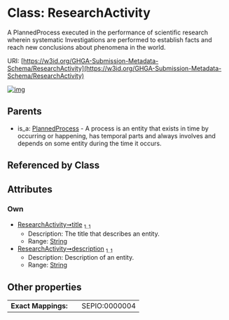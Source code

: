 
# Class: ResearchActivity


A PlannedProcess executed in the performance of scientific research wherein systematic Investigations are performed to establish facts and reach new conclusions about phenomena in the world.

URI: [https://w3id.org/GHGA-Submission-Metadata-Schema/ResearchActivity](https://w3id.org/GHGA-Submission-Metadata-Schema/ResearchActivity)


[![img](https://yuml.me/diagram/nofunky;dir:TB/class/[PlannedProcess]^-[ResearchActivity&#124;title:string;description:string],[PlannedProcess])](https://yuml.me/diagram/nofunky;dir:TB/class/[PlannedProcess]^-[ResearchActivity&#124;title:string;description:string],[PlannedProcess])

## Parents

 *  is_a: [PlannedProcess](PlannedProcess.md) - A process is an entity that exists in time by occurring or happening, has temporal parts and always involves and depends on some entity during the time it occurs.

## Referenced by Class


## Attributes


### Own

 * [ResearchActivity➞title](ResearchActivity_title.md)  <sub>1..1</sub>
     * Description: The title that describes an entity.
     * Range: [String](types/String.md)
 * [ResearchActivity➞description](ResearchActivity_description.md)  <sub>1..1</sub>
     * Description: Description of an entity.
     * Range: [String](types/String.md)

## Other properties

|  |  |  |
| --- | --- | --- |
| **Exact Mappings:** | | SEPIO:0000004 |

